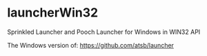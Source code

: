 # launcherWin32
Sprinkled Launcher and Pooch Launcher for Windows in WIN32 API

The Windows version of: https://github.com/atsb/launcher
